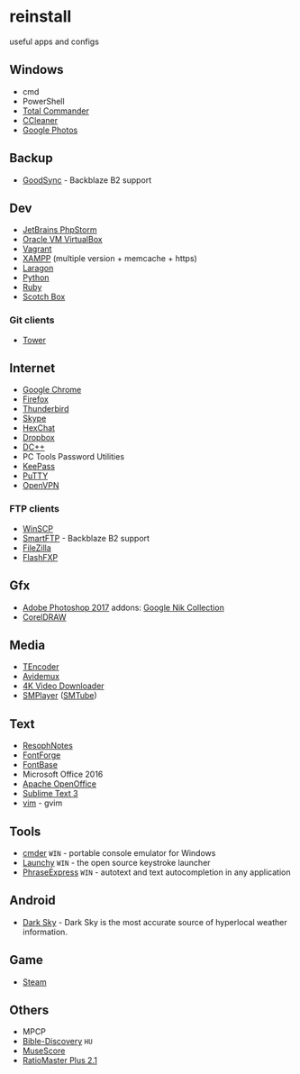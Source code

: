 # reinstall
useful apps and configs

## Windows 

* cmd
* PowerShell
* [Total Commander](https://www.ghisler.com/)
* [CCleaner](https://www.piriform.com/ccleaner)
* [Google Photos](https://photos.google.com/apps)

## Backup

* [GoodSync](https://www.goodsync.com/) - Backblaze B2 support

## Dev

* [JetBrains PhpStorm](https://www.jetbrains.com/phpstorm/)
* [Oracle VM VirtualBox](https://www.virtualbox.org/)
* [Vagrant](https://www.vagrantup.com/)
* [XAMPP](https://www.apachefriends.org/hu/index.html) (multiple version + memcache + https)
* [Laragon](https://laragon.org/)
* [Python](https://www.python.org/downloads/)
* [Ruby](https://rubyinstaller.org/)
* [Scotch Box](https://box.scotch.io/)

### Git clients

* [Tower](https://www.git-tower.com/windows/)

## Internet

* [Google Chrome](https://www.google.com/chrome/browser/desktop/index.html)
* [Firefox](https://www.mozilla.org/hu/firefox/new/)
* [Thunderbird](https://www.mozilla.org/hu/thunderbird/)
* [Skype](https://www.skype.com/hu/)
* [HexChat](https://hexchat.github.io/)
* [Dropbox](https://www.dropbox.com/)
* [DC++](http://dcplusplus.sourceforge.net/)
* PC Tools Password Utilities
* [KeePass](http://keepass.info/)
* [PuTTY](http://www.putty.org/)
* [OpenVPN](https://openvpn.net/index.php/open-source/downloads.html)

### FTP clients

* [WinSCP](https://winscp.net/)
* [SmartFTP](https://www.smartftp.com/) - Backblaze B2 support
* [FileZilla](https://filezilla-project.org/)
* [FlashFXP](https://www.flashfxp.com/)

## Gfx

* [Adobe Photoshop 2017](http://www.adobe.com/hu/products/photoshop/features.html) addons: [Google Nik Collection](https://www.google.com/nikcollection/)
* [CorelDRAW](http://www.coreldraw.com/en/product/graphic-design-software/?topNav=en)

## Media

* [TEncoder](http://tencoder.sourceforge.net/)
* [Avidemux](http://fixounet.free.fr/avidemux/)
* [4K Video Downloader](https://www.4kdownload.com/)
* [SMPlayer](http://www.smplayer.info/) ([SMTube](http://www.smtube.org/))

## Text

* [ResophNotes](http://resoph.com/ResophNotes/Welcome.html)
* [FontForge](https://fontforge.github.io/en-US/)
* [FontBase](http://fontba.se/)
* Microsoft Office 2016
* [Apache OpenOffice](https://www.openoffice.org/)
* [Sublime Text 3](https://www.sublimetext.com/3)
* [vim](http://www.vim.org/) - gvim

## Tools

* [cmder](http://cmder.net/) `WIN` - portable console emulator for Windows
* [Launchy](http://www.launchy.net/) `WIN` - the open source keystroke launcher
* [PhraseExpress](http://www.phraseexpress.com/) `WIN` - autotext and text autocompletion in any application

## Android

* [Dark Sky](https://play.google.com/store/apps/details?id=net.darksky.darksky) - Dark Sky is the most accurate source of hyperlocal weather information.

## Game

* [Steam](http://store.steampowered.com/)

## Others

* MPCP
* [Bible-Discovery](http://www.mobilbiblia.hu/biblia-letoltes.php) `HU`
* [MuseScore](https://musescore.org)
* [RatioMaster Plus 2.1](http://www.sb-innovation.de/f46/ratiomaster-plus-2-1-a-33029/)
